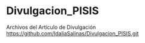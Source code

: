 # Divulgacion_PISIS
Archivos del Artículo de Divulgación
https://github.com/IdaliaSalinas/Divulgacion_PISIS.git

